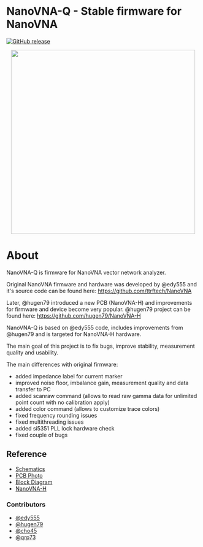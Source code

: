 NanoVNA-Q - Stable firmware for NanoVNA
==========================================================

[![GitHub release](https://img.shields.io/github/v/release/qrp73/NanoVNA-Q.svg?style=flat)][release]

[release]: https://github.com/qrp73/NanoVNA-Q/releases

<div align="center">
<img src="https://user-images.githubusercontent.com/46676744/67703264-d3418d80-f9bb-11e9-99ff-ffb23ba3f3fd.png" width="480px">
</div>

# About

NanoVNA-Q is firmware for NanoVNA vector network analyzer.

Original NanoVNA firmware and hardware was developed by @edy555 and it's source code can be found here: https://github.com/ttrftech/NanoVNA

Later, @hugen79 introduced a new PCB (NanoVNA-H) and improvements for firmware and device become very popular. @hugen79 project can be found here: https://github.com/hugen79/NanoVNA-H

NanoVNA-Q is based on @edy555 code, includes improvements from @hugen79 and is targeted for NanoVNA-H hardware.

The main goal of this project is to fix bugs, improve stability, measurement quality and usability.


The main differences with original firmware:
- added impedance label for current marker
- improved noise floor, imbalance gain, measurement quality and data transfer to PC
- added scanraw command (allows to read raw gamma data for unlimited point count with no calibration apply)
- added color command (allows to customize trace colors)
- fixed frequency rounding issues
- fixed multithreading issues
- added si5351 PLL lock hardware check
- fixed couple of bugs


## Reference

* [Schematics](/doc/nanovna-sch.pdf)
* [PCB Photo](/doc/nanovna-pcb-photo.jpg)
* [Block Diagram](/doc/nanovna-blockdiagram.png)
* [NanoVNA-H](https://github.com/hugen79/NanoVNA-H)

### Contributors

* [@edy555](https://github.com/edy555)
* [@hugen79](https://github.com/hugen79)
* [@cho45](https://github.com/cho45)
* [@qrp73](https://github.com/qrp73)

